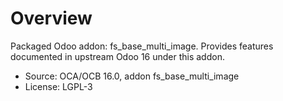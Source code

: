 # Overview

Packaged Odoo addon: fs_base_multi_image. Provides features documented in upstream Odoo 16 under this addon.

- Source: OCA/OCB 16.0, addon fs_base_multi_image
- License: LGPL-3
